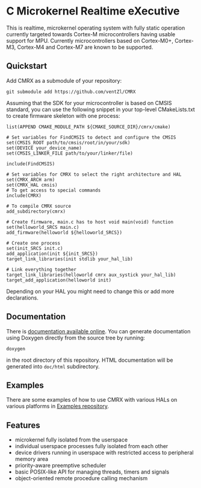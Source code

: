 C Microkernel Realtime eXecutive
================================

This is realtime, microkernel operating system with fully static operation currently targeted towards Cortex-M microcontrollers having usable support for MPU. Currently microcontrollers based on Cortex-M0+, Cortex-M3, Cortex-M4 and Cortex-M7 are known to be supported.

Quickstart
----------

Add CMRX as a submodule of your repository:

~~~~~~
git submodule add https://github.com/ventZl/CMRX
~~~~~~

Assuming that the SDK for your microcontroller is based on CMSIS standard, you can use the following snippet in your top-level CMakeLists.txt to create firmware skeleton with one process:

~~~~~~
list(APPEND CMAKE_MODULE_PATH ${CMAKE_SOURCE_DIR}/cmrx/cmake)

# Set variables for FindCMSIS to detect and configure the CMSIS
set(CMSIS_ROOT path/to/cmsis/root/in/your/sdk)
set(DEVICE your_device_name)
set(CMSIS_LINKER_FILE path/to/your/linker/file)

include(FindCMSIS)

# Set variables for CMRX to select the right architecture and HAL
set(CMRX_ARCH arm)
set(CMRX_HAL cmsis)
# To get access to special commands
include(CMRX)

# To compile CMRX source
add_subdirectory(cmrx)

# Create firmware, main.c has to host void main(void) function
set(helloworld_SRCS main.c)
add_firmware(helloworld ${helloworld_SRCS})

# Create one process
set(init_SRCS init.c)
add_application(init ${init_SRCS})
target_link_libraries(init stdlib your_hal_lib)

# Link everything together
target_link_libraries(helloworld cmrx aux_systick your_hal_lib)
target_add_application(helloworld init)
~~~~~~

Depending on your HAL you might need to change this or add more declarations. 

Documentation
-------------

There is [documentation available online](https://ventZl.github.io/cmrx/). You can generate documentation using Doxygen directly from the source tree by running:

~~~~~
doxygen
~~~~~

in the root directory of this repository. HTML documentation will be generated into `doc/html` subdirectory.

Examples
--------
There are some examples of how to use CMRX with various HALs on various platforms in [Examples repository](https://github.com/ventZl/cmrx-examples).

Features
--------

 * microkernel fully isolated from the userspace
 * individual userspace processes fully isolated from each other
 * device drivers running in userspace with restricted access to peripheral memory area
 * priority-aware preemptive scheduler
 * basic POSIX-like API for managing threads, timers and signals
 * object-oriented remote procedure calling mechanism

